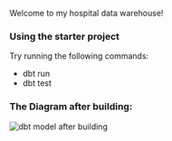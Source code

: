 Welcome to my hospital data warehouse!

### Using the starter project

Try running the following commands:
- dbt run
- dbt test


### The Diagram after building:
![dbt model after building](https://user-images.githubusercontent.com/115080555/222680427-28cba5e3-0569-4ae6-ac7d-fd13020704f9.png)
